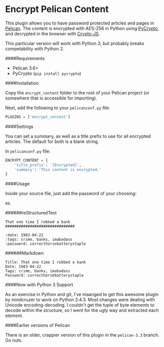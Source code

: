 Encrypt Pelican Content
===============

This plugin allows you to have password protected articles and pages in [Pelican](http://docs.getpelican.com/). The 
content is encrypted with AES-256 in Python using [PyCrypto](https://www.dlitz.net/software/pycrypto/), and 
decrypted in the browser with [Crypto-JS](https://code.google.com/p/crypto-js/). 

This particular version will work with Python 3, but probably breaks competability with Python 2.

####Requirements

- Pelican 3.6+
- PyCrypto (`pip install pycrypto`)

####Installation

Copy the `encrypt_content` folder to the root of your Pelican project (or somewhere that is accessible for importing). 

Next, add the following to your `pelicanconf.py` file:

```python
PLUGINS = ['encrypt_content']
```

####Settings

You can set a summary, as well as a title prefix to use for all encrypted articles. The default for both is a 
blank string.

In  `pelicanconf.py` file:

```python
ENCRYPT_CONTENT = {
    'title_prefix': '[Encrypted]',
    'summary': 'This content is encrypted.'
}
```

####Usage

Inside your source file, just add the password of your choosing:

ex.

######reStructuredText

    That one time I robbed a bank 
    ###############################

    :date: 1983-04-22
    :tags: crime, banks, imabadass
    :password: correcthorsebatterystaple


######Markdown

    Title: That one time I robbed a bank
    Date: 1983-04-22
    Tags: crime, banks, imabadass
    Password: correcthorsebatterystaple


####Now with Python 3 Support

As an exercise in Python and git, I've maanged to get this awesome plugin by mindcruzer to work on Python 3.4.3. Most changes were dealing with Unicode encoding-decoding. I couldn't get the tuple of byte elements to decode within the structure, so I went for the ugly way and extracted each element.

####Earlier versions of Pelican

There is an older, crappier version of this plugin in the `pelican-3.3` branch. Go nuts.

